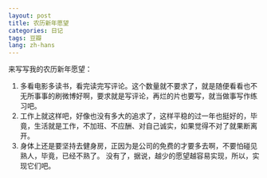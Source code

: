 ```yaml
---
layout: post
title: 农历新年愿望
categories: 日记
tags: 豆瓣
lang: zh-hans
---
```

来写写我的农历新年愿望：
1. 多看电影多读书，看完读完写评论。这个数量就不要求了，就是随便看看也不无所事事的刷微博好啊，要求就是写评论，再烂的片也要写，就当做事写作练习吧。
2. 工作上就这样吧，好像也没有多大的追求了，这样平稳的过一年也挺好的，毕竟，生活就是工作，不加班、不应酬、对自己诚实，如果觉得不对了就果断离开。
3. 身体上还是要坚持去健身房，正因为是公司的免费的才要多去啊，不要怕碰见熟人，毕竟，已经不熟了。
没有了，据说，越少的愿望越容易实现，所以，实现它们吧。